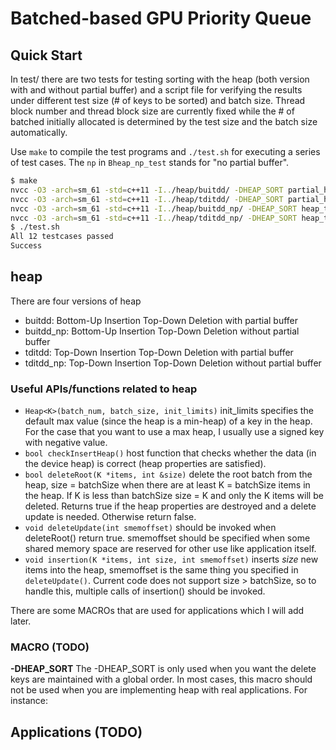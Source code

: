 # Batched-based GPU Priority Queue

## Quick Start
In test/ there are two tests for testing sorting with the heap (both version with and without partial buffer) and a script file for verifying the results under different test size (# of keys to be sorted) and batch size. Thread block number and thread block size are currently fixed while the # of batched initially allocated is determined by the test size and the batch size automatically.

Use `make` to compile the test programs and `./test.sh` for executing a series of test cases. The `np` in `Bheap_np_test` stands for "no partial buffer".
```bash
$ make
nvcc -O3 -arch=sm_61 -std=c++11 -I../heap/buitdd/ -DHEAP_SORT partial_heap_test.cu -o Bheap_test
nvcc -O3 -arch=sm_61 -std=c++11 -I../heap/tditdd/ -DHEAP_SORT partial_heap_test.cu -o Theap_test
nvcc -O3 -arch=sm_61 -std=c++11 -I../heap/buitdd_np/ -DHEAP_SORT heap_test.cu -o Bheap_np_test
nvcc -O3 -arch=sm_61 -std=c++11 -I../heap/tditdd_np/ -DHEAP_SORT heap_test.cu -o Theap_np_test
$ ./test.sh
All 12 testcases passed
Success
```

## heap
There are four versions of heap
- buitdd: Bottom-Up Insertion Top-Down Deletion with partial buffer
- buitdd_np: Bottom-Up Insertion Top-Down Deletion without partial buffer
- tditdd: Top-Down Insertion Top-Down Deletion with partial buffer
- tditdd_np: Top-Down Insertion Top-Down Deletion without partial buffer

### Useful APIs/functions related to heap 
- `Heap<K>(batch_num, batch_size, init_limits)` init_limits specifies the default max value (since the heap is a min-heap) of a key in the heap. For the case that you want to use a max heap, I usually use a signed key with negative value.
- `bool checkInsertHeap()` host function that checks whether the data (in the device heap) is correct (heap properties are satisfied).
- `bool deleteRoot(K *items, int &size)` delete the root batch from the heap, size = batchSize when there are at least K = batchSize items in the heap. If K is less than batchSize size = K and only the K items will be deleted. Returns true if the heap properties are destroyed and a delete update is needed. Otherwise return false.
- `void deleteUpdate(int smemoffset)` should be invoked when deleteRoot() return true. smemoffset should be specified when some shared memory space are reserved for other use like application itself.
- `void insertion(K *items, int size, int smemoffset)` inserts *size* new items into the heap, smemoffset is the same thing you specified in `deleteUpdate()`. Current code does not support size > batchSize, so to handle this, multiple calls of insertion() should be invoked.

There are some MACROs that are used for applications which I will add later.

### MACRO (TODO)

**-DHEAP_SORT**
The -DHEAP_SORT is only used when you want the delete keys are maintained with a global order. In most cases, this macro should not be used when you are implementing heap with real applications. For instance:

## Applications (TODO)
